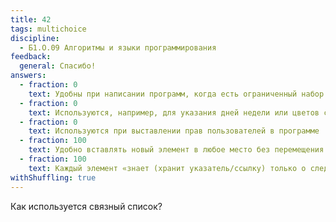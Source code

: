 ```yaml
---
title: 42
tags: multichoice
discipline:
  - Б1.О.09 Алгоритмы и языки программирования
feedback:
  general: Спасибо!
answers:
  - fraction: 0
    text: Удобны при написании программ, когда есть ограниченный набор заранее известных значений
  - fraction: 0
    text: Используются, например, для указания дней недели или цветов светофора
  - fraction: 0
    text: Используются при выставлении прав пользователей в программе
  - fraction: 100
    text: Удобно вставлять новый элемент в любое место без перемещения всех последующих элементов
  - fraction: 100
    text: Каждый элемент «знает (хранит указатель/ссылку) только о следующем или двух ближайших элементах
withShuffling: true
---
```


Как используется связный список?